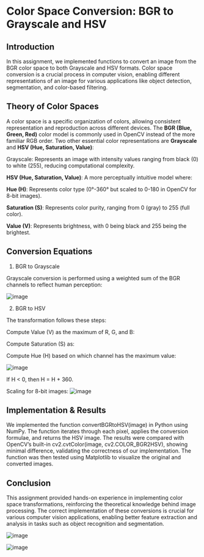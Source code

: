 # Color Space Conversion: BGR to Grayscale and HSV

## Introduction

In this assignment, we implemented functions to convert an image from the BGR color space to both Grayscale and HSV formats. Color space conversion is a crucial process in computer vision, 
enabling different representations of an image for various applications like object detection, segmentation, and color-based filtering.

## Theory of Color Spaces

A color space is a specific organization of colors, allowing consistent representation and reproduction across different devices. 
The **BGR (Blue, Green, Red)** color model is commonly used in OpenCV instead of the more familiar RGB order. Two other essential color representations are **Grayscale** and **HSV (Hue, Saturation, Value)**:

Grayscale: Represents an image with intensity values ranging from black (0) to white (255), reducing computational complexity.

**HSV (Hue, Saturation, Value)**: A more perceptually intuitive model where:

**Hue (H)**: Represents color type (0°-360° but scaled to 0-180 in OpenCV for 8-bit images).

**Saturation (S)**: Represents color purity, ranging from 0 (gray) to 255 (full color).

**Value (V)**: Represents brightness, with 0 being black and 255 being the brightest.

## Conversion Equations

1. BGR to Grayscale

Grayscale conversion is performed using a weighted sum of the BGR channels to reflect human perception:

![image](https://github.com/user-attachments/assets/a26a97a3-573a-48eb-b7f3-ca8697624cc6)


2. BGR to HSV

The transformation follows these steps:

Compute Value (V) as the maximum of R, G, and B:


Compute Saturation (S) as:


Compute Hue (H) based on which channel has the maximum value:

![image](https://github.com/user-attachments/assets/9d474ef7-ed82-464e-8349-638f2b8c43dd)


If H < 0, then H = H + 360.

Scaling for 8-bit images: ![image](https://github.com/user-attachments/assets/6c89ed95-9704-49c7-affc-b021926a96f1)


## Implementation & Results

We implemented the function convertBGRtoHSV(image) in Python using NumPy. The function iterates through each pixel, applies the conversion formulae, and returns the HSV image. The results were compared with OpenCV’s built-in cv2.cvtColor(image, cv2.COLOR_BGR2HSV), showing minimal difference, validating the correctness of our implementation. The function was then tested using Matplotlib to visualize the original and converted images.

## Conclusion

This assignment provided hands-on experience in implementing color space transformations, reinforcing the theoretical knowledge behind image processing. The correct implementation of these conversions is crucial for various computer vision applications, enabling better feature extraction and analysis in tasks such as object recognition and segmentation.

![image](https://github.com/user-attachments/assets/0dbba96b-3b7c-4f0a-8557-3262e3812d85)

![image](https://github.com/user-attachments/assets/29740efc-e2f6-46f2-ba85-cd559e5dcb4c)
